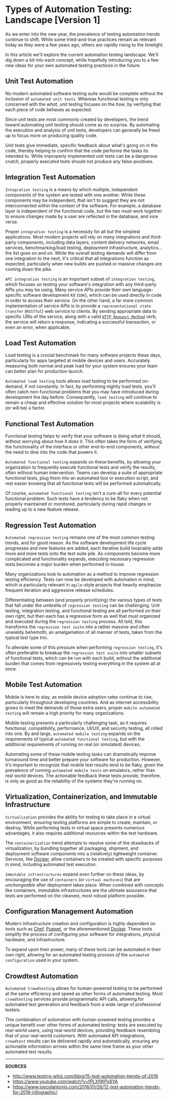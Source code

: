 # Types of Automation Testing: Landscape [Version 1]

As we enter into the new year, the prevalence of testing automation trends continue to shift.  While some tried-and-true practices remain as relevant today as they were a few years ago, others are rapidly rising to the limelight.

In this article we'll explore the current automation testing landscape.  We'll dig down a bit into each concept, while hopefully introducing you to a few new ideas for your own automated testing practices in the future.

## Unit Test Automation

No modern automated software testing suite would be complete without the inclusion of `automated unit tests`.  Whereas functional testing is only concerned with the _what_, unit testing focuses on the _how_, by verifying that each piece of code behaves as expected.

Since unit tests are most commonly created by developers, the trend toward automating unit testing should come as no surprise.  By automating the execution and analysis of unit tests, developers can generally be freed up to focus more on producing quality code.

Unit tests give immediate, specific feedback about what's going on in the code, thereby helping to confirm that the code performs the tasks its intended to.  While improperly implemented unit tests can be a dangerous crutch, properly executed tests should not produce any false-positives.

## Integration Test Automation

`Integration testing` is a means by which multiple, independent components of the system are tested with one another.  While these components may be independent, that isn't to suggest they are not interconnected within the context of the software.  For example, a database layer is independent of the functional code, but the two must work together to ensure changes made by a user are reflected in the database, and vice versa.

Proper `integration testing` is a necessity for all but the simplest applications.  Most modern projects will rely on many integrations and third-party components, including data layers, content delivery networks, email services, benchmarking/load testing, deployment infrastructure, analytics... the list goes on and on.  While the overall testing demands will differ from one integration to the next, it's critical that all integrations function as expected, particularly when new builds are pushed or massive changes are coming down the pike.

`API integration testing` is an important subset of `integration testing`, which focuses on testing your software's integration with any third-party APIs you may be using.  Many service APIs provide their own language-specific software development kit (`SDK`), which can be used directly in code in order to access their service.  On the other hand, a far more common implementation of service APIs is to provide a `representational state transfer` (`RESTful`) web service to clients.  By sending appropriate data to specific URIs of the service, along with a valid [`HTTP Request Method`](https://en.wikipedia.org/wiki/Hypertext_Transfer_Protocol#Request_methods) verb, the service will return a response, indicating a successful transaction, or even an error, when applicable.

## Load Test Automation

Load testing is a crucial benchmark for many software projects these days, particularly for apps targeted at mobile devices and users.  Accurately measuring both normal and peak load for your system ensures your team can better plan for production launch.

`Automated load testing` tools allows load testing to be performed on-demand, if not constantly.  In fact, by performing nightly load tests, you'll often catch non-functional problems that you may have introduced during development the day before.  Consequently, `load testing` will continue to remain a cheap and effective solution for most projects where scalability is (or will be) a factor.

## Functional Test Automation

Functional testing helps to verify that your software is doing _what_ it should, without worrying about how it does it.  This often takes the form of verifying the functionality of the interface or other end-to-end components, without the need to dive into the code that powers it.

`Automated functional testing` expands on these benefits, by allowing your organization to frequently execute functional tests and verify the results, often without human intervention.  Teams can develop a suite of appropriate functional tests, plug them into an automated tool or execution script, and rest easier knowing that all functional tests will be performed automatically.

Of course, `automated functional testing` isn't a cure-all for every potential functional problem.  Such tests have a tendency to be flaky when not properly maintained or monitored, particularly during rapid changes or leading up to a new feature release.

## Regression Test Automation

`Automated regression testing` remains one of the most common testing trends, and for good reason.  As the software development life cycle progresses and new features are added, each iterative build invariably adds more and more tests onto the test suite pile.  As components become more complicated and functionality expands, executing necessary regression tests becomes a major burden when performed in-house.

Many organizations look to automation as a method to improve regression testing efficiency.  Tests can now be developed with automation in mind, which is particularly relevant in `agile`-style projects that heavily emphasize frequent iteration and aggressive release schedules.

Differentiating between (and properly prioritizing) the various types of tests that fall under the umbrella of `regression testing` can be challenging.  Unit testing, integration testing, and functional testing are all performed on their own right, but then each has a regressive form as well that must organized and executed during the `regression testing` process.  All told, this transforms the `regression test suite` into a rather massive and often unwieldy behemoth; an amalgamation of all manner of tests, taken from the typical test type trio.

To alleviate some of this pressure when performing `regression testing`, it's often preferable to breakup the `regression test suite` into smaller subsets of functional tests, which can be run with each build, without the additional burden that comes from regressively testing everything in the system all at once.

## Mobile Test Automation

Mobile is here to stay, as mobile device adoption rates continue to rise, particularly throughout developing countries.  And as internet accessibility grows to meet the demands of those extra users, proper `mobile automated testing` will remain a high priority for many organizations.

Mobile testing presents a particularly challenging task, as it requires functional, compatibility, performance, UI/UX, and security testing, all rolled into one.  By and large, `automated mobile testing` expands on the requirements of typical `automated functional testing`, but with the additional requirements of running on real (or simulated) devices.

Automating some of these mobile testing tasks can dramatically improve turnaround time and better prepare your software for production.  However, it's important to recognize that mobile test results tend to be flaky, given the prevalence of running `automated mobile tests` on emulators, rather than real world devices.  The actionable feedback these tests provide, therefore, is only as good as the reliability of the systems they're running on.

## Virtualization, Containerization, and Immutable Infrastructure

`Virtualization` provides the ability for testing to take place in a virtual environment, ensuring testing platforms are simple to create, maintain, or destroy.  While performing tests in virtual space presents numerous advantages, it also requires additional resources within the test hardware.

The `containerization` trend attempts to resolve some of the drawbacks of virtualization, by bundling together all packaging, shipment, and deployment software components into a (relatively) lightweight container.  Services, like [Docker](https://www.docker.com/), allow containers to be created with specific purposes in mind, including automated test execution.

`Immutable infrastructures` expand even further on these ideas, by encouraging the use of `containers` (or `virtual machines`) that are _unchangeable_ after deployment takes place.  When combined with concepts like containers, immutable infrastructures are the ultimate assurance that tests are performed on the cleanest, most robust platform possible.

## Configuration Management Automation

Modern infrastructure creation and configuration is highly dependent on tools such as [Chef](https://www.chef.io/), [Puppet](https://puppet.com/), or the aforementioned [Docker](https://www.docker.com/).  These tools simplify the process of configuring your software for integrations, physical hardware, and infrastructure.

To expand upon their power, many of these tools can be automated in their own right, allowing for an automated testing process _of_ the `automated configuration` used in your system.

## Crowdtest Automation

`Automated Crowdtesting` allows for human-powered testing to be performed at the same efficiency and speed as other forms of automated testing.  Most `crowdtesting` services provide programmatic API calls, allowing for automated test generation and feedback from a wide range of professional testers.

This combination of automation with human-powered testing provides a unique benefit over other forms of automated testing: tests are executed by real-world users, using real-world devices, providing feedback resembling that of your real-world customers.  With automated API integrations, `crowdtest` results can be delivered rapidly and automatically, ensuring any actionable information arrives within the same time frame as your other automated test results.

---

**SOURCES**

- http://www.testing-whiz.com/blog/15-test-automation-trends-of-2016
- https://www.youtube.com/watch?v=fPLXfWPx6YA
- https://www.joecolantonio.com/2016/01/26/12-test-automation-trends-for-2016-infographic/